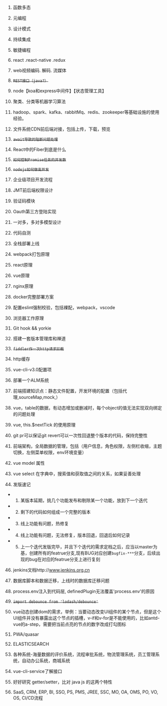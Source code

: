 
1. 函数多态

2. 元编程

3. 设计模式

4. 持续集成

5. 敏捷编程

7. react .react-native .redux

8. web视频编码. 解码. 流媒体

9. ~~`REST接口（java?）`~~

10. node【koa和express中间件】【状态管理工具】

11. 聚类、分类等机器学习算法

12. hadoop、spark、kafka、rabbitMq、redis、zookeeper等基础设施的使用经验。

13. 文件系统CDN前后端对接，包括上传，下载，预览

14. ~~`await导致的阻断问题处理`~~

15. React中的Fiber到底是什么

16. ~~`如何控制Promise任务的并发数`~~

17. ~~`nodejs如何做高并发`~~

18. 企业级项目开发流程

19. JMT前后端权限设计

20. 验证码模块

21. Oauth第三方登陆实现

22. 一对多，多对多模型设计

23. 代码自测

24. 全栈部署上线

25. webpack打包原理

26. react原理

27. vue原理

28. nginx原理

29. docker完整部署方案

30. 配置eslint强制校验，包括裸配，webpack，vscode

31. 浏览器工作原理

32. Git hook && yorkie

33. 搭建一套版本管理库和禅道

34. ~~`fiddler作一次http请求拦截`~~

35. http缓存

36. vue-cli-v3.0配置项

37. 部署一个ALM系统

38. 前端搭建知识点：静态文件配置，开发环境的配置（包括代理,sourceMap,mock,）

39. vue，table的数据，有动态增加或删减时，每个object的值无法实现双向绑定的问题处理

40. vue, this.$nextTick 的使用原理

41. git pr可以保证git revert可以一次性回退整个版本的代码，保持完整性

42. 前端架构，全局数据的管理，包括（用户信息，角色权限，左侧栏收缩，主题切换，左侧菜单权限，env环境变量）

43. vue model 属性

44. vue select 在字典中，搜索值和获取值之间的关系，如果妥善处理

45. 发版速记
- 1. 某版本延期，挑几个功能发布和剔除某一个功能，放到下一个迭代
- 2. 剩下的代码如何组成一个完整的版本
- 3. 线上功能有问题，热修复
- 4. 线上功能有问题，无法修复，版本回退，回退后如何记录
- 5. 上一个迭代发版完毕，并且下个迭代的需求定档之后，应当以master为基，创建所有的featrue分支,现有BUG对应创建`bugfix-***`分支，后续出现的bug在对应的featrue分支上进行复刻

46. jenkins文档http://www.jenkins.org.cn

47. 数据库脚本和数据迁移，上线时的数据库迁移问题

48. process.env注入到代码层, definedPlugin无法覆盖'process.env'的原因

49. ~~`import debounce from 'lodash/debounce'`~~

50. vue动态创建dom的需求，举例：当要动态改变UI组件的某个节点，但是这个UI组件并没有暴露出这个节点的插槽，v-if和v-for是不能使用的，比如antd-vue的a-step，需要把当前点亮的节点的数字改成打勾图标

51. PWA/quasar

52. ELASTICSEARCH

53. 各种系统-海量数据的评价系统，流程审批系统，物流管理系统，员工管理系统，自动办公系统，商城系统

54. vue-cli-service了解接口

55. 好好研究 getter/setter，比对 java js 的这两个特性

56. SaaS, CRM, ERP, BI, SSO, PS, PMS, JREE, SSC, MO, OA, OMS, PO, VO, OS, CI/CD流程
